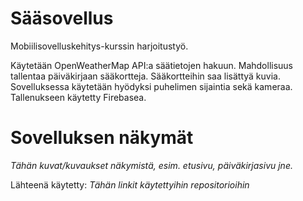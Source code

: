 # Sääsovellus

Mobiilisovelluskehitys-kurssin harjoitustyö.

Käytetään OpenWeatherMap API:a säätietojen hakuun. Mahdollisuus tallentaa päiväkirjaan sääkortteja. Sääkortteihin saa lisättyä kuvia. Sovelluksessa käytetään hyödyksi puhelimen sijaintia sekä kameraa. Tallenukseen käytetty Firebasea. 

# Sovelluksen näkymät

*Tähän kuvat/kuvaukset näkymistä, esim. etusivu, päiväkirjasivu jne.*

Lähteenä käytetty: *Tähän linkit käytettyihin repositorioihin*




